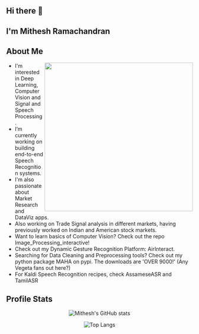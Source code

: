 ## Hi there 👋

## I'm Mithesh Ramachandran

About Me
---
<img align="right" img src="https://user-images.githubusercontent.com/64850155/141142848-d50a49a5-e5ff-443d-bf43-5b5e8bddd14d.gif" width = 400>

- I'm interested in Deep Learning, Computer Vision and Signal and Speech Processing.
- I’m currently working on building end-to-end Speech Recognition systems.
- I'm also passionate about Market Research and DataViz apps.
- Also working on Trade Signal analysis in different markets, having previously worked on Indian and American stock markets.
- Want to learn basics of Computer Vision? Check out the repo Image_Processing_interactive!
- Check out my Dynamic Gesture Recognition Platform: AirInteract.
- Searching for Data Cleaning and Preprocessing tools? Check out my python package MAHA on pypi. The downloads are 'OVER 9000!' (Any Vegeta fans out here?)
- For Kaldi Speech Recognition recipes, check AssameseASR and TamilASR


## Profile Stats
<div align="center">
  
![Mithesh's GitHub stats](https://github-readme-stats.vercel.app/api?username=259mit&show_icons=true&theme=dark)

![Top Langs](https://github-readme-stats.vercel.app/api/top-langs/?username=259mit&layout=compact&theme=dark)


  


